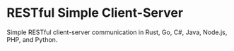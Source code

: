 # RESTful Simple Client-Server
Simple RESTful client-server communication in Rust, Go, C#, Java, Node.js, PHP, and Python.
